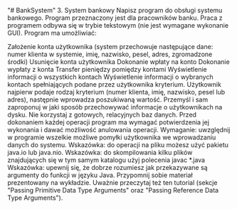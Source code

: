 "# BankSystem" 
3. System bankowy 
Napisz program do obsługi systemu bankowego. Program przeznaczony jest dla pracowników banku. Praca z programem odbywa się w trybie tekstowym (nie jest wymagane wykonanie GUI). Program ma umożliwiać:

Założenie konta użytkownika (system przechowuje następujące dane: numer klienta w systemie, imię, nazwisko, pesel, adres, zgromadzone środki)
Usunięcie konta użytkownika
Dokonanie wpłaty na konto
Dokonanie wypłaty z konta
Transfer pieniędzy pomiędzy kontami
Wyświetlenie informacji o wszystkich kontach
Wyświetlenie informacji o wybranych kontach spełniających podane przez użytkownika kryterium. Użytkownik najpierw podaje rodzaj kryterium (numer klienta, imię, nazwisko, pesel lub adres), następnie wprowadza poszukiwaną wartość.
Przemyśl i sam zaproponuj w jaki sposób przechowywać informacje o użytkownikach na dysku. Nie korzystaj z gotowych, relacyjnych baz danych. 
Przed dokonaniem każdej operacji program ma wymagać potwierdzenia jej wykonania i dawać możliwość anulowania operacji. 
Wymaganie: uwzględnij w programie wszelkie możliwe pomyłki użytkownika we wprowadzaniu danych do systemu. 
Wskazówka: do operacji na pliku możesz użyć pakietu java.io lub java.nio. 
Wskazówka: do skompilowania kilku plików znajdujących się w tym samym katalogu użyj polecenia javac *.java 
Wskazówka: upewnij się, że dobrze rozumiesz jak przekazywane są argumenty do funkcji w języku Java. Przypomnij sobie materiał prezentowany na wykładzie. Uważnie przeczytaj też ten tutorial (sekcje "Passing Primitive Data Type Arguments" oraz "Passing Reference Data Type Arguments").